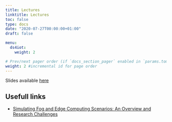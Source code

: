 ```yaml
---
title: Lectures
linktitle: Lectures
toc: false
type: docs
date: "2020-07-27T00:00:00+01:00"
draft: false

menu:
  ds4iot:
    weight: 2

# Prev/next pager order (if `docs_section_pager` enabled in `params.toml`)
weight: 2 #incremental id for page order
---
```


Slides available [here](../../pdf/DS4IOT-PL01.pdf)


## Usefull links

- [Simulating Fog and Edge Computing Scenarios: An Overview and Research Challenges](https://www.researchgate.net/publication/331359471_Simulating_Fog_and_Edge_Computing_Scenarios_An_Overview_and_Research_Challenges)
